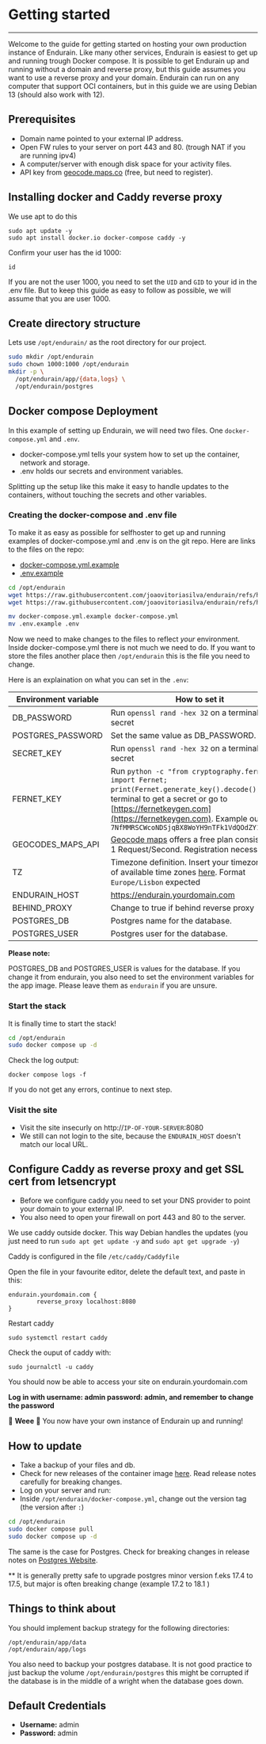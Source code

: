 # Getting started

---

Welcome to the guide for getting started on hosting your own production instance of Endurain. Like many other services, Endurain is easiest to get up and running trough Docker compose. It is possible to get Endurain up and running without a domain and reverse proxy, but this guide assumes you want to use a reverse proxy and your domain. Endurain can run on any computer that support OCI containers, but in this guide we are using Debian 13 (should also work with 12).

## Prerequisites
* Domain name pointed to your external IP address.
* Open FW rules to your server on port 443 and 80. (trough NAT if you are running ipv4)
* A computer/server with enough disk space for your activity files.
* API key from [geocode.maps.co](https://geocode.maps.co/) (free, but need to register).

## Installing docker and Caddy reverse proxy

We use apt to do this

```
sudo apt update -y
sudo apt install docker.io docker-compose caddy -y
```

Confirm your user has the id 1000:

```
id
```

If you are not the user 1000, you need to set the `UID` and `GID` to your id in the .env file. But to keep this guide as easy to follow as possible, we will assume that you are user 1000.

## Create directory structure

Lets use `/opt/endurain/` as the root directory for our project.

```bash
sudo mkdir /opt/endurain
sudo chown 1000:1000 /opt/endurain
mkdir -p \
  /opt/endurain/app/{data,logs} \
  /opt/endurain/postgres
```

## Docker compose Deployment

In this example of setting up Endurain, we will need two files. One `docker-compose.yml` and `.env`.

* docker-compose.yml tells your system how to set up the container, network and storage.
* .env holds our secrets and environment variables.

Splitting up the setup like this make it easy to handle updates to the containers, without touching the secrets and other variables.

### Creating the docker-compose and .env file

To make it as easy as possible for selfhoster to get up and running examples of docker-compose.yml and .env is on the git repo. Here are links to the files on the repo:

* [docker-compose.yml.example](https://raw.githubusercontent.com/joaovitoriasilva/endurain/refs/heads/master/docker-compose.yml.example)
* [.env.example](https://raw.githubusercontent.com/joaovitoriasilva/endurain/refs/heads/master/.env.example)

```bash
cd /opt/endurain
wget https://raw.githubusercontent.com/joaovitoriasilva/endurain/refs/heads/master/docker-compose.yml.example
wget https://raw.githubusercontent.com/joaovitoriasilva/endurain/refs/heads/master/.env.example

mv docker-compose.yml.example docker-compose.yml
mv .env.example .env
```

Now we need to make changes to the files to reflect *your* environment. Inside docker-compose.yml there is not much we need to do. If you want to store the files another place then `/opt/endurain` this is the file you need to change.

Here is an explaination on what you can set in the `.env`:

Environment variable  | How to set it |
| --- | --- |
| DB_PASSWORD | Run `openssl rand -hex 32` on a terminal to get a secret |
| POSTGRES_PASSWORD | Set the same value as DB_PASSWORD.|
| SECRET_KEY | Run `openssl rand -hex 32` on a terminal to get a secret |
| FERNET_KEY |Run `python -c "from cryptography.fernet import Fernet; print(Fernet.generate_key().decode())"` on a terminal to get a secret or go to [https://fernetkeygen.com](https://fernetkeygen.com). Example output is `7NfMMRSCWcoNDSjqBX8WoYH9nTFk1VdQOdZY13po53Y=` |
| GEOCODES_MAPS_API | <a href="https://geocode.maps.co/">Geocode maps</a> offers a free plan consisting of 1 Request/Second. Registration necessary. |
| TZ | Timezone definition. Insert your timezone. List of available time zones [here](https://en.wikipedia.org/wiki/List_of_tz_database_time_zones). Format `Europe/Lisbon` expected |
| ENDURAIN_HOST | https://endurain.yourdomain.com |
| BEHIND_PROXY | Change to true if behind reverse proxy |
| POSTGRES_DB | Postgres name for the database. |
| POSTGRES_USER | Postgres user for the database. |

**Please note:**

POSTGRES_DB and POSTGRES_USER is values for the database. If you change it from endurain, you also need to set the environment variables for the app image. Please leave them as `endurain` if you are unsure.

### Start the stack

It is finally time to start the stack!

```bash
cd /opt/endurain
sudo docker compose up -d
```

Check the log output:

```
docker compose logs -f
```

If you do not get any errors, continue to next step.

### Visit the site

* Visit the site insecurly on http://`IP-OF-YOUR-SERVER`:8080
* We still can not login to the site, because the `ENDURAIN_HOST` doesn't match our local URL.

##  Configure Caddy as reverse proxy and get SSL cert from letsencrypt

* Before we configure caddy you need to set your DNS provider to point your domain to your external IP.
* You also need to open your firewall on port 443 and 80 to the server.

We use caddy outside docker. This way Debian handles the updates (you just need to run `sudo apt get update -y` and `sudo apt get upgrade -y`)

Caddy is configured in the file `/etc/caddy/Caddyfile`

Open the file in your favourite editor, delete the default text, and paste in this:

```
endurain.yourdomain.com {
        reverse_proxy localhost:8080
}
```

Restart caddy

```
sudo systemctl restart caddy
```

Check the ouput of caddy with:

```
sudo journalctl -u caddy
```

You should now be able to access your site on endurain.yourdomain.com

**Log in with username: admin password: admin, and remember to change the password**



🎉 **Weee** 🎉 You now have your own instance of Endurain up and running!

## How to update

* Take a backup of your files and db.
* Check for new releases of the container image [here](https://github.com/joaovitoriasilva/endurain). Read release notes carefully for breaking changes.
* Log on your server and run:
* Inside `/opt/endurain/docker-compose.yml`, change out the version tag (the version after `:`)


```bash
cd /opt/endurain
sudo docker compose pull
sudo docker compose up -d
```

The same is the case for Postgres. Check for breaking changes in release notes on [Postgres Website](https://www.postgresql.org/docs/release/).

** It is generally pretty safe to upgrade postgres minor version f.eks 17.4 to 17.5, but major is often breaking change (example 17.2 to 18.1 )


## Things to think about

You should implement backup strategy for the following directories:

```
/opt/endurain/app/data
/opt/endurain/app/logs
```

You also need to backup your postgres database. It is not good practice to just backup the volume `/opt/endurain/postgres` this might be corrupted if  the database is in the middle of a wright when the database goes down.

## Default Credentials

- **Username:** admin  
- **Password:** admin
